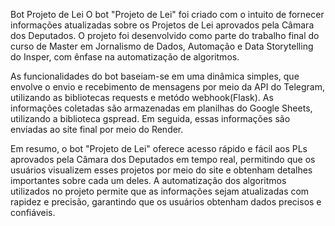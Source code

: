 Bot Projeto de Lei
O bot "Projeto de Lei" foi criado com o intuito de fornecer informações atualizadas sobre os Projetos de Lei aprovados pela Câmara dos Deputados. O projeto foi desenvolvido como parte do trabalho final do curso de Master em Jornalismo de Dados, Automação e Data Storytelling do Insper, com ênfase na automatização de algoritmos.

As funcionalidades do bot baseiam-se em uma dinâmica simples, que envolve o envio e recebimento de mensagens por meio da API do Telegram, utilizando as bibliotecas requests e metódo webhook(Flask). As informações coletadas são armazenadas em planilhas do Google Sheets, utilizando a biblioteca gspread. Em seguida, essas informações são enviadas ao site final por meio do Render.

Em resumo, o bot "Projeto de Lei" oferece acesso rápido e fácil aos PLs aprovados pela Câmara dos Deputados em tempo real, permitindo que os usuários visualizem esses projetos por meio do site e obtenham detalhes importantes sobre cada um deles. A automatização dos algoritmos utilizados no projeto permite que as informações sejam atualizadas com rapidez e precisão, garantindo que os usuários obtenham dados precisos e confiáveis.
